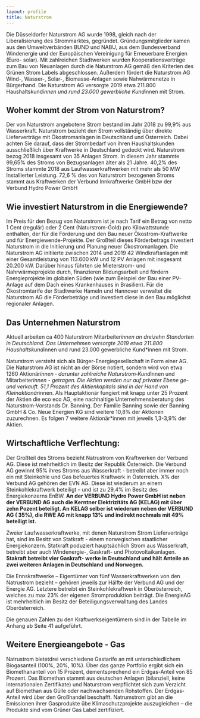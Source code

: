 ```yaml
---
layout: profile
title: Naturstrom
---
```


Die Düsseldorfer Naturstrom AG wurde 1998, gleich nach der Liberalisierung des Strommarktes, gegründet. Gründungsmitglieder kamen aus den Umweltverbänden BUND und NABU, aus dem Bundesverband Windenergie und der Europäischen Vereinigung für Erneuerbare Energien (Euro- solar). Mit zahlreichen Stadtwerken wurden Kooperationsverträge zum Bau von Neuanlagen durch die Naturstrom AG gemäß den Kriterien des Grünen Strom Labels abgeschlossen. Außerdem fördert die Naturstrom AG Wind-, Wasser-, Solar-, Biomasse-Anlagen sowie Nahwärmenetze in Bürgerhand. Die Naturstrom AG versorgte 2019 etwa 211.800 Haushaltskund*innen und rund 23.000 gewerbliche Kund*innen mit Strom.

## Woher kommt der Strom von Naturstrom?
Der von Naturstrom angebotene Strom bestand im Jahr 2018 zu 99,9% aus Wasserkraft. Naturstrom bezieht den Strom vollständig über direkte Lieferverträge mit Ökostromanlagen in Deutschland und Österreich. Dabei achten Sie darauf, dass der Strombedarf von ihren Haushaltskunden ausschließlich über Kraftwerke in Deutschland gedeckt wird. Naturstrom bezog 2018 insgesamt von 35 Anlagen Strom. In diesem Jahr stammte 99,65% des Stroms von Bezugsanlagen älter als 21 Jahre. 40,2% des Stroms stammte 2018 aus Laufwasserkraftwerken mit mehr als 50 MW Installierter Leistung. 72,6 % des von Naturstrom bezogenen Stroms stammt aus Kraftwerken der Verbund Innkraftwerke GmbH bzw der Verbund Hydro Power GmbH

<div id="barchart" data-barchart="barchart"  data-powerdata="/assets/data/provider/mann/kraftwerke.csv" class="chart"></div>


## Wie investiert Naturstrom in die Energiewende?
Im Preis für den Bezug von Naturstrom ist je nach Tarif ein Betrag von netto 1 Cent (regulär) oder 2 Cent (Naturstrom-Gold) pro Kilowattstunde enthalten, der für die Förderung und den Bau neuer Ökostrom-Kraftwerke und für Energiewende-Projekte. Der Großteil dieses Förderbetrags investiert Naturstrom in die Initiierung und Planung neuer Ökostromanlagen. Die Naturstrom AG initiierte zwischen 2014 und 2019 42 Windkraftanlagen mit einer Gesamtleistung von 113.600 kW und 12 PV Anlagen mit insgesamt 20.200 kW. Darüber hinaus führten sie Mieterstrom- und Nahrwärmeprojekte durch, finanzieren Bildungsarbeit und fördern Energieprojekte im globalen Süden (wie zum Beispiel der Bau einer  PV-Anlage auf dem Dach eines Krankenhauses in Brasilien). Für die Ökostromtarife der Stadtwerke Hameln und Hannover verwaltet die Naturstrom AG die Förderbeträge und investiert diese in den Bau möglichst regionaler Anlagen.

## Das Unternehmen Naturstrom
 Aktuell arbeiten ca 400 Naturstrom Mitarbeiter*innen an dreizehn Standorten in Deutschland. Das Unternehmen versorgte 2019 etwa 211.800 Haushaltskund*innen und rund 23.000 gewerbliche Kund*innen mit Strom.

Naturstrom versteht sich als Bürger-Energiegesellschaft in Form einer AG. Die Naturstrom AG ist nicht an der Börse notiert, sondern wird von etwa 1260 Aktionär*innen ‐ darunter zahlreiche Naturstrom‐Kund*innen und Mitarbeiter*innen - getragen. Die Aktien werden nur auf privater Ebene ge- und verkauft. 51,1 Prozent des Aktienkapitals sind in der Hand von Kleinaktionär*innen. Als Hauptaktionär fungiert mit knapp unter 25 Prozent der Aktien die eco eco AG, eine nachhaltige Unternehmensberatung des Naturstrom‐Vorstands Dr. Banning. Der Familie Banning sowie der Banning GmbH & Co. Neue Energien KG sind weitere 10,8% der Aktionen zuzurechnen. Es folgen 7 weitere Aktionär*innen mit jeweils 1,3-3,9% der Aktien.

## Wirtschaftliche Verflechtung:

Der Großteil des Stroms bezieht Natrustrom von Kraftwerken der Verbund AG. Diese ist mehrheitlich im Besitz der Republik Österreich. Die Verbund AG gewinnt 95% ihres Stroms aus Wasserkraft - betreibt aber immer noch ein mit Steinkohle und Gas befeuertes Kraftwerk in Österreich. X% der Verbund AG gehören der EVN AG. Diese ist wiederum an einem Steinkohlekraftwerk beteiligt – und ist zu 29,4% im Besitz des Energiekonzerns EnBW. **An der VERBUND Hydro Power GmbH ist neben der VERBUND AG auch die Kerntner Elektrizitäts AG (KELAG) mit über zehn Pozent beteiligt. An KELAG selber ist wiederum neben der  VERBUND AG ( 35%), die RWE AG mit knapp 13% und indirekt nochmals mit 49% beteiligt ist.**

Zweier Laufwasserkraftwerke, mit denen Naturstrom Strom Lieferverträge hat, sind im Besitz von Statkraft - einem norwegischen staatlicher Energiekonzern. Statkraft poduziert hauptsächlich Strom aus Wasserkraft, betreibt aber auch Windenergie-, Gaskraft- und Photovoltaikanlagen. **Stakraft betreibt vier Gaskraft- werke in Deutschland und hält Anteile an zwei weiteren Anlagen in Deutschland und Norwegen.**

Die Ennskraftwerke – Eigentümer von fünf Wasserkraftwerken von den Natrustrom bezieht – gehören jeweils zur Hälfte der Verbund AG und der Energie AG. Letztere betreibt ein Steinkohlekraftwerk in Oberösterreich, welches zu max 23% der eigenen Stromproduktion beiträgt. Die EnergieAG ist mehrheitlich im Besitz der Beteiligungsverwalltung des Landes Oberösterreich.

Die genauen Zahlen zu den Kraftwerkseigentümern sind in der Tabelle im Anhang ab Seite 41 aufgeführt.

## Weitere Energieangebote - Gas
Natrustrom bietetdrei verschiedene Gastarife an mit unterschiedlichem Biogasanteil (100%, 20%, 10%). Über das ganze Portfolio ergibt sich ein Biomethananteil von 15 Prozent, dementsprechend ein Erdgas-Anteil von 85 Prozent. Das Biomethan stammt aus deutschen Anlagen (bilanziell, keine internationalen Zertifikate) und Naturstrom verpflichtet sich zum Verzicht auf Biomethan aus Gülle oder nachwachsenden Rohstoffen. Der Erdgas-Anteil wird über den Großhandel beschafft. Natrumstrom gibt an die Emissionen ihrer Gasprodukte übe Klimaschutzprojekte auszugleichen – die Produkte sind vom Grüner Gas Label zertifiziert.
